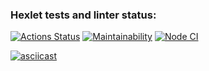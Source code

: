 ### Hexlet tests and linter status:
[![Actions Status](https://github.com/EugeneMK/frontend-project-lvl1/workflows/hexlet-check/badge.svg)](https://github.com/EugeneMK/frontend-project-lvl1/actions)
[![Maintainability](https://api.codeclimate.com/v1/badges/a99a88d28ad37a79dbf6/maintainability)](https://codeclimate.com/github/codeclimate/codeclimate/maintainability)
[![Node CI](https://github.com/EugeneMK/frontend-project-lvl1/actions/workflows/nodejs.yml/badge.svg)](https://github.com/EugeneMK/frontend-project-lvl1/actions/workflows/nodejs.yml)

[![asciicast](https://asciinema.org/a/PoHdIFovp1OAEIbOKbTS2Sll6.svg)](https://asciinema.org/a/PoHdIFovp1OAEIbOKbTS2Sll6)